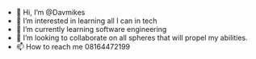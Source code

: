 - 👋 Hi, I’m @Davmikes
- 👀 I’m interested in learning all I can in tech
- 🌱 I’m currently learning software engineering 
- 💞️ I’m looking to collaborate on all spheres that will propel my abilities.
- 📫 How to reach me 08164472199

<!---
Davmikes/Davmikes is a ✨ special ✨ repository because its `README.md` (this file) appears on your GitHub profile.
You can click the Preview link to take a look at your changes.
--->

